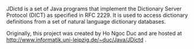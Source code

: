 JDictd is a set of Java programs that implement the Dictionary Server Protocol (DICT) as specified in RFC 2229. It is used to access dictionary definitions from a set of natural language dictionary databases.

Originally, this project was created by  Ho Ngoc Duc and are hosted at http://www.informatik.uni-leipzig.de/~duc/Java/JDictd .
